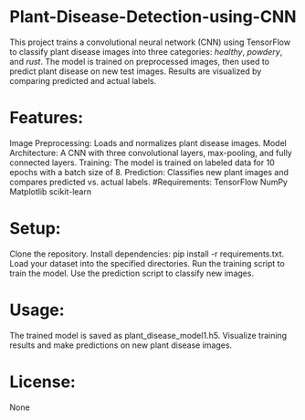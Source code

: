 # Plant-Disease-Detection-using-CNN
This project trains a convolutional neural network (CNN) using TensorFlow to classify plant disease images into three categories: *healthy*, *powdery*, and *rust*. The model is trained on preprocessed images, then used to predict plant disease on new test images. Results are visualized by comparing predicted and actual labels.
# Features:
Image Preprocessing: Loads and normalizes plant disease images.
Model Architecture: A CNN with three convolutional layers, max-pooling, and fully connected layers.
Training: The model is trained on labeled data for 10 epochs with a batch size of 8.
Prediction: Classifies new plant images and compares predicted vs. actual labels.
#Requirements:
TensorFlow
NumPy
Matplotlib
scikit-learn
# Setup:
Clone the repository.
Install dependencies: pip install -r requirements.txt.
Load your dataset into the specified directories.
Run the training script to train the model.
Use the prediction script to classify new images.
# Usage:
The trained model is saved as plant_disease_model1.h5.
Visualize training results and make predictions on new plant disease images.
# License:
None

